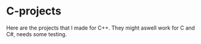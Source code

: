 # C-projects
Here are the projects that I made for C++. They might aswell work for C and C#, needs some testing.
